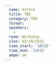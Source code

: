 ```yaml
---
  name: d1t4s1
  title: TBD
  category: TBD
  format: 
  speakers: 
    - 
  room: Workshop
  slot: 03/10/2025
  time_start: '10h15'
  time_end: '12h15'
  ampm: am
---
```

